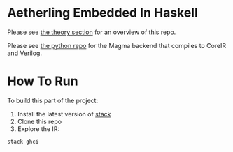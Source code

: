 # Aetherling Embedded In Haskell

Please see [the theory section](theoru/README.md) for an overview of this repo.

Please see [the python repo](https://github.com/David-Durst/aetherling) for the Magma
backend that compiles to CoreIR and Verilog.

# How To Run
To build this part of the project:
1. Install the latest version of [stack](https://docs.haskellstack.org/en/stable/README/)
2. Clone this repo
3. Explore the IR:
```
stack ghci
```


